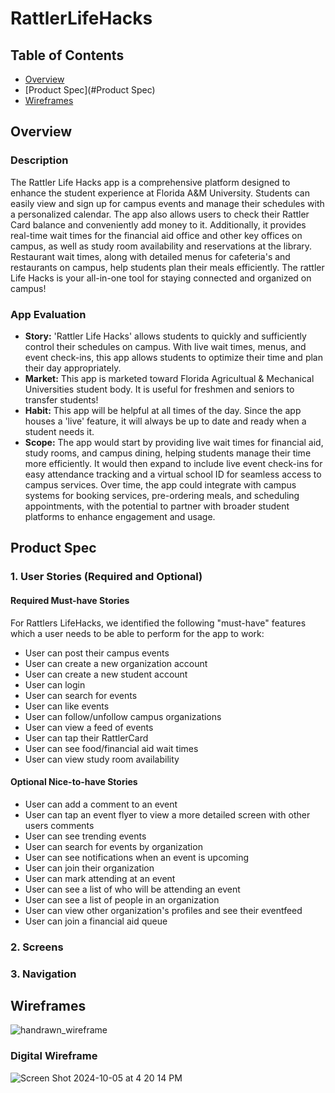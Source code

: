 # RattlerLifeHacks
## Table of Contents
- [Overview](#overview)
- [Product Spec](#Product Spec)
- [Wireframes](#wireframes)
## Overview
### Description


The Rattler Life Hacks app is a comprehensive platform designed to enhance the student experience at Florida A&M University. Students can easily view and sign up for campus events and manage their schedules with a personalized calendar. The app also allows users to check their Rattler Card balance and conveniently add money to it. Additionally, it provides real-time wait times for the financial aid office and other key offices on campus, as well as study room availability and reservations at the library. Restaurant wait times, along with detailed menus for cafeteria's and restaurants on campus, help students plan their meals efficiently. The rattler Life Hacks is your all-in-one tool for staying connected and organized on campus!


### App Evaluation
- **Story:** 'Rattler Life Hacks' allows students to quickly and sufficiently control their schedules on campus. With live wait times, menus, and event check-ins, this app allows students to optimize their time and plan their day appropriately.
- **Market:** This app is marketed toward Florida Agricultual & Mechanical Universities student body. It is useful for freshmen and seniors to transfer students!
- **Habit:** This app will be helpful at all times of the day. Since the app houses a 'live' feature, it will always be up to date and ready when a student needs it.
- **Scope:** The app would start by providing live wait times for financial aid, study rooms, and campus dining, helping students manage their time more efficiently. It would then expand to include live event check-ins for easy attendance tracking and a virtual school ID for seamless access to campus services. Over time, the app could integrate with campus systems for booking services, pre-ordering meals, and scheduling appointments, with the potential to partner with broader student platforms to enhance engagement and usage.
## Product Spec
### 1. User Stories (Required and Optional)

#### Required Must-have Stories

<p>For Rattlers LifeHacks, we identified the following "must-have" features which a user needs to be able to perform for the app to work:</p>

<ul> 
<li>User can post their campus events</li>
<li>User can create a new organization account</li>
<li>User can create a new student account</li>
<li>User can login</li>
<li>User can search for events</li>
<li>User can like events</li>
<li>User can follow/unfollow campus organizations</li>
<li>User can view a feed of events</li>
<li>User can tap their RattlerCard</li>
<li>User can see food/financial aid wait times</li>
<li>User can view study room availability</li>
</ul>

#### Optional Nice-to-have Stories

<ul>
<li>User can add a comment to an event</li>
<li>User can tap an event flyer to view a more detailed screen with other users comments</li>
<li>User can see trending events</li>
<li>User can search for events by organization</li>
<li>User can see notifications when an event is upcoming</li>
<li>User can join their organization</li>
<li>User can mark attending at an event</li>
<li>User can see a list of who will be attending an event</li>
<li>User can see a list of people in an organization</li>
<li>User can view other organization's profiles and see their eventfeed</li>
<li>User can join a financial aid queue</li>
</ul>

### 2. Screens 
### 3. Navigation
## Wireframes

![handrawn_wireframe](https://github.com/user-attachments/assets/ffda628d-e892-49b0-808d-457664ddbe86)

### Digital Wireframe
![Screen Shot 2024-10-05 at 4 20 14 PM](https://github.com/user-attachments/assets/315411f5-6e2a-4399-b914-45b3ae02033e)


